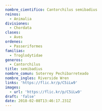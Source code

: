 ```yaml
---
nombre_cientifico: Cantorchilus semibadius
reinos:
  - Animalia
divisiones:
  - Chordata
clases:
  - Aves
ordenes:
  - Passeriformes
familias:
  - Troglodytidae
generos:
  - Cantorchilus
title: semibadius
nombre_comun: Soterrey Pechibarreteado
nombre_ingles: Riverside Wren
links: 'https://flic.kr/p/C5iLw9'
images:
  - url: 'https://flic.kr/p/C5iLw9'
draft: 'false'
date: 2018-02-08T13:46:17.231Z
---
```


